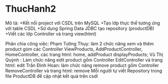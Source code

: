 # ThucHanh2

Mô tả:
  +Kết nối project với CSDL trên MySQL
  +Tạo lớp thực thể tương ứng với table CSDL
  +Sử dụng Spring Data JDBC tạo repository (productDB)
  +Viết các lớp Controller và trang view(html)
  
Phân chia công việc:
  Phạm Tường Thụy: làm 2 chức năng xem và thêm product gòm các Controller ViewProducts, AddProductController, HomeController, các trang html: home, addProduct
                    displayProducts;
  Vũ Thị Quỳnh : Làm chức năng edit product gồm Controller EditController và trang html: edit
  Trần Đình Hoan: làm chức năng remove product gồm Controller RemoveController và trang html: remove
  Mỗi người tự viết Repository trong file ProductDB để cập nhật kết quả trên csdl
  
